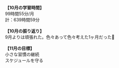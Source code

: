 **【10月の学習時間】**<br>
99時間55分/月<br>
計：639時間59分<br>
<br>
**【10月の振り返り】**<br>
9月よりは頑張れた。色々あって色々考えた1ヶ月だった💭<br>
<br>
**【11月の目標】**<br>
小さな習慣の継続<br>
スケジュールを守る<br>
